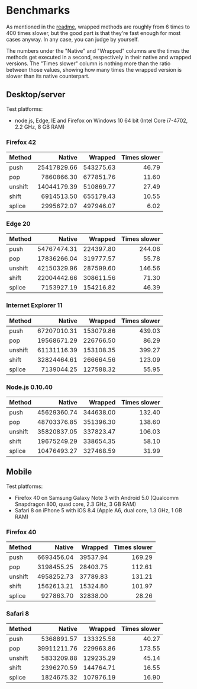 Benchmarks
==========

As mentioned in the [readme](readme.md), wrapped methods are roughly from 6 times to 400 times slower, but the good part is that they're fast enough for most cases anyway. In any case, you can judge by yourself.

The numbers under the "Native" and "Wrapped" columns are the times the methods get executed in a second, respectively in their native and wrapped versions. The "Times slower" column is nothing more than the ratio between those values, showing how many times the wrapped version is slower than its native counterpart.

## Desktop/server

Test platforms:
* node.js, Edge, IE and Firefox on Windows 10 64 bit (Intel Core i7-4702, 2.2 GHz, 8 GB RAM)

### Firefox 42

| Method  | Native      | Wrapped   | Times slower |
|:--------|------------:|----------:|-------------:|
| push    | 25417829.66 | 543275.63 |        46.79 |
| pop     |  7860866.30 | 677851.76 |        11.60 |
| unshift | 14044179.39 | 510869.77 |        27.49 |
| shift   |  6914513.50 | 655179.43 |        10.55 |
| splice  |  2995672.07 | 497946.07 |         6.02 |

### Edge 20

| Method  | Native      | Wrapped   | Times slower |
|:--------|------------:|----------:|-------------:|
| push    | 54767474.31 | 224397.80 |       244.06 |
| pop     | 17836266.04 | 319777.57 |        55.78 |
| unshift | 42150329.96 | 287599.60 |       146.56 |
| shift   | 22004442.66 | 308611.56 |        71.30 |
| splice  |  7153927.19 | 154216.82 |        46.39 |

### Internet Explorer 11

| Method  | Native      | Wrapped   | Times slower |
|:--------|------------:|----------:|-------------:|
| push    | 67207010.31 | 153079.86 |       439.03 |
| pop     | 19568671.29 | 226766.50 |        86.29 |
| unshift | 61131116.39 | 153108.35 |       399.27 |
| shift   | 32824464.61 | 266664.56 |       123.09 |
| splice  |  7139044.25 | 127588.32 |        55.95 |

### Node.js 0.10.40

| Method  | Native      | Wrapped   | Times slower |
|:--------|------------:|----------:|-------------:|
| push    | 45629360.74 | 344638.00 |       132.40 |
| pop     | 48703376.85 | 351396.30 |       138.60 |
| unshift | 35820837.05 | 337823.47 |       106.03 |
| shift   | 19675249.29 | 338654.35 |        58.10 |
| splice  | 10476493.27 | 327468.59 |        31.99 |


## Mobile

Test platforms:
* Firefox 40 on Samsung Galaxy Note 3 with Android 5.0 (Qualcomm Snapdragon 800, quad core, 2.3 GHz, 3 GB RAM)
* Safari 8 on iPhone 5 with iOS 8.4 (Apple A6, dual core, 1.3 GHz, 1 GB RAM)

### Firefox 40

| Method  | Native     | Wrapped  | Times slower |
|:--------|-----------:|---------:|-------------:|
| push    | 6693456.04 | 39537.94 |       169.29 |
| pop     | 3198455.25 | 28403.75 |       112.61 |
| unshift | 4958252.73 | 37789.83 |       131.21 |
| shift   | 1562613.21 | 15324.80 |       101.97 |
| splice  |  927863.70 | 32838.00 |        28.26 |

### Safari 8

| Method  | Native      | Wrapped   | Times slower |
|:--------|------------:|----------:|-------------:|
| push    |  5368891.57 | 133325.58 |        40.27 |
| pop     | 39911211.76 | 229963.86 |       173.55 |
| unshift |  5833209.88 | 129235.29 |        45.14 |
| shift   |  2396270.59 | 144764.71 |        16.55 |
| splice  |  1824675.32 | 107976.19 |        16.90 |
